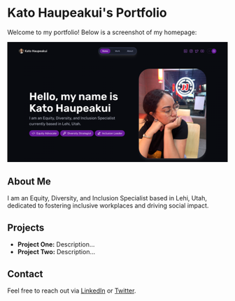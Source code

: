 # Kato Haupeakui's Portfolio

Welcome to my portfolio! Below is a screenshot of my homepage:

![Home Page Screenshot](public/assets/home-page.png)

## About Me

I am an Equity, Diversity, and Inclusion Specialist based in Lehi, Utah, dedicated to fostering inclusive workplaces and driving social impact.

## Projects

- **Project One:** Description...
- **Project Two:** Description...

## Contact

Feel free to reach out via [LinkedIn](https://www.linkedin.com/in/kato-haupeakui/) or [Twitter](https://twitter.com/yourprofile).
